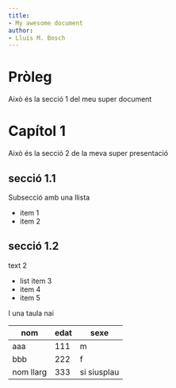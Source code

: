 ```yaml
---
title:
- My awesome document
author:
- Lluís M. Bosch
---
```


# Pròleg
Això és la secció 1 del meu super document

# Capítol 1
Això és la secció 2 de la meva super presentació

## secció 1.1
Subsecció amb una llista
+ item 1
+ item 2

## secció 1.2
text 2

+ list item 3
+ item 4
+ item 5

I una taula nai

| nom | edat | sexe |
|-----|------|------|
| aaa | 111 | m |
| bbb | 222 | f |
| nom llarg | 333 | si siusplau |